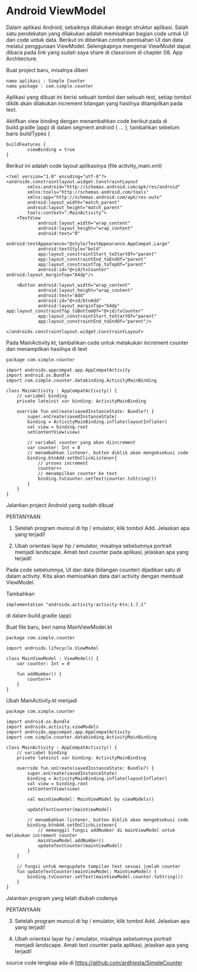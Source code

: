 # Android ViewModel

Dalam aplikasi Android, sebaiknya dilakukan design struktur aplikasi. Salah satu pendekatan yang dilakukan adalah memisahkan bagian code untuk UI dan code untuk data. Berikut ini diberikan contoh pemisahan UI dan data melalui penggunaan ViewModel. Selengkapnya mengenai ViewModel dapat dibaca pada link yang sudah saya share di classroom di chapter 08. App Architecture.

Buat project baru, misalnya diberi 
```
nama aplikasi : Simple Counter
nama package : com.simple.counter
```
Aplikasi yang dibuat ini berisi sebuah tombol dan sebuah text, setiap tombol diklik akan dilakukan increment bilangan yang hasilnya ditampilkan pada text.

Aktifkan view binding dengan menambahkan code berikut pada 
di build.gradle (app) di dalam segment android { ... }, tambahkan sebelum baris buildTypes {

```
buildFeatures {
        viewBinding = true
}
```

Berikut ini adalah code layout aplikasinya (file activity_main.xml)
```
<?xml version="1.0" encoding="utf-8"?>
<androidx.constraintlayout.widget.ConstraintLayout
        xmlns:android="http://schemas.android.com/apk/res/android"
        xmlns:tools="http://schemas.android.com/tools"
        xmlns:app="http://schemas.android.com/apk/res-auto"
        android:layout_width="match_parent"
        android:layout_height="match_parent"
        tools:context=".MainActivity">
    <TextView
            android:layout_width="wrap_content"
            android:layout_height="wrap_content"
            android:text="0"
            android:textAppearance="@style/TextAppearance.AppCompat.Large"
            android:textStyle="bold"
            app:layout_constraintStart_toStartOf="parent"
            app:layout_constraintEnd_toEndOf="parent"
            app:layout_constraintTop_toTopOf="parent"
            android:id="@+id/tvCounter" android:layout_marginTop="64dp"/>

    <Button android:layout_width="wrap_content"
            android:layout_height="wrap_content"
            android:text="Add"
            android:id="@+id/btnAdd"
            android:layout_marginTop="64dp" app:layout_constraintTop_toBottomOf="@+id/tvCounter"
            app:layout_constraintStart_toStartOf="parent"
            app:layout_constraintEnd_toEndOf="parent"/>

</androidx.constraintlayout.widget.ConstraintLayout>
```

Pada MainActivity.kt, tambahkan code untuk melakukan increment counter dan menampilkan hasilnya di text
```
package com.simple.counter

import androidx.appcompat.app.AppCompatActivity
import android.os.Bundle
import com.simple.counter.databinding.ActivityMainBinding

class MainActivity : AppCompatActivity() {
    // variabel binding
    private lateinit var binding: ActivityMainBinding

    override fun onCreate(savedInstanceState: Bundle?) {
        super.onCreate(savedInstanceState)
        binding = ActivityMainBinding.inflate(layoutInflater)
        val view = binding.root
        setContentView(view)

        // variabel counter yang akan diincrement
        var counter: Int = 0
        // menambahkan listener, button diklik akan mengeksekusi code
        binding.btnAdd.setOnClickListener{
            // proses increment
            counter++
            // menampilkan counter ke text
            binding.tvCounter.setText(counter.toString())
        }
    }
}
```

Jalankan project Android yang sudah dibuat

PERTANYAAN

1. Setelah program muncul di hp / emulator, klik tombol Add. Jelaskan apa yang terjadi!

2. Ubah orientasi layar hp / emulator, misalnya sebelumnya portrait menjadi landscape. Amati text counter pada aplikasi, jelaskan apa yang terjadi!

Pada code sebelumnya, UI dan data (bilangan counter) dijadikan satu di dalam activity. Kita akan memisahkan data dari activity dengan membuat ViewModel.

Tambahkan 
```
implementation "androidx.activity:activity-ktx:1.7.1"
```
di dalam build.gradle (app)

Buat file baru, beri nama MainViewModel.kt

```
package com.simple.counter

import androidx.lifecycle.ViewModel

class MainViewModel : ViewModel() {
    var counter: Int = 0

    fun addNumber() {
        counter++
    }
}
```

Ubah MainActivity.kt menjadi
```
package com.simple.counter

import android.os.Bundle
import androidx.activity.viewModels
import androidx.appcompat.app.AppCompatActivity
import com.simple.counter.databinding.ActivityMainBinding

class MainActivity : AppCompatActivity() {
    // variabel binding
    private lateinit var binding: ActivityMainBinding

    override fun onCreate(savedInstanceState: Bundle?) {
        super.onCreate(savedInstanceState)
        binding = ActivityMainBinding.inflate(layoutInflater)
        val view = binding.root
        setContentView(view)

        val mainViewModel: MainViewModel by viewModels()

        updateTextCounter(mainViewModel)

        // menambahkan listener, button diklik akan mengeksekusi code
        binding.btnAdd.setOnClickListener{
            // memanggil fungsi addNumber di mainViewModel untuk melakukan increment counter
            mainViewModel.addNumber()
            updateTextCounter(mainViewModel)
        }
    }

    // fungsi untuk mengupdate tampilan text sesuai jumlah counter
    fun updateTextCounter(mainViewModel: MainViewModel) {
        binding.tvCounter.setText(mainViewModel.counter.toString())
    }
}
```

Jalankan program yang telah diubah codenya

PERTANYAAN

3. Setelah program muncul di hp / emulator, klik tombol Add. Jelaskan apa yang terjadi!

4. Ubah orientasi layar hp / emulator, misalnya sebelumnya portrait menjadi landscape. Amati text counter pada aplikasi, jelaskan apa yang terjadi!


source code lengkap ada di https://github.com/ardhiesta/SimpleCounter